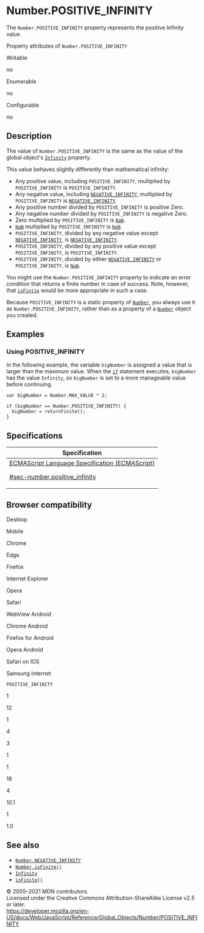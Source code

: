 # Number.POSITIVE_INFINITY

The `Number.POSITIVE_INFINITY` property represents the positive Infinity value.

Property attributes of `Number.POSITIVE_INFINITY`

Writable

no

Enumerable

no

Configurable

no

## Description

The value of `Number.POSITIVE_INFINITY` is the same as the value of the global object's [`Infinity`](../infinity) property.

This value behaves slightly differently than mathematical infinity:

-   Any positive value, including `POSITIVE_INFINITY`, multiplied by `POSITIVE_INFINITY` is `POSITIVE_INFINITY`.
-   Any negative value, including [`NEGATIVE_INFINITY`](negative_infinity), multiplied by `POSITIVE_INFINITY` is [`NEGATIVE_INFINITY`](negative_infinity).
-   Any positive number divided by `POSITIVE_INFINITY` is positive Zero.
-   Any negative number divided by `POSITIVE_INFINITY` is negative Zero.
-   Zero multiplied by `POSITIVE_INFINITY` is [`NaN`](../nan).
-   [`NaN`](../nan) multiplied by `POSITIVE_INFINITY` is [`NaN`](../nan).
-   `POSITIVE_INFINITY`, divided by any negative value except [`NEGATIVE_INFINITY`](negative_infinity), is [`NEGATIVE_INFINITY`](negative_infinity).
-   `POSITIVE_INFINITY`, divided by any positive value except `POSITIVE_INFINITY`, is `POSITIVE_INFINITY`.
-   `POSITIVE_INFINITY`, divided by either [`NEGATIVE_INFINITY`](negative_infinity) or `POSITIVE_INFINITY`, is [`NaN`](../nan).

You might use the `Number.POSITIVE_INFINITY` property to indicate an error condition that returns a finite number in case of success. Note, however, that [`isFinite`](../isfinite) would be more appropriate in such a case.

Because `POSITIVE_INFINITY` is a static property of [`Number`](../number), you always use it as `Number.POSITIVE_INFINITY`, rather than as a property of a [`Number`](../number) object you created.

## Examples

### Using POSITIVE_INFINITY

In the following example, the variable `bigNumber` is assigned a value that is larger than the maximum value. When the [`if`](../../statements/if...else) statement executes, `bigNumber` has the value `Infinity`, so `bigNumber` is set to a more manageable value before continuing.

    var bigNumber = Number.MAX_VALUE * 2;

    if (bigNumber == Number.POSITIVE_INFINITY) {
      bigNumber = returnFinite();
    }

## Specifications

<table>
<thead>
<tr class="header">
<th>Specification</th>
</tr>
</thead>
<tbody>
<tr class="odd">
<td>
<a href="https://tc39.es/ecma262/#sec-number.positive_infinity">ECMAScript Language Specification (ECMAScript) 
<br/>

<span class="small">#sec-number.positive_infinity</span>
</a>
</td>
</tr>
</tbody>
</table>

## Browser compatibility

Desktop

Mobile

Chrome

Edge

Firefox

Internet Explorer

Opera

Safari

WebView Android

Chrome Android

Firefox for Android

Opera Android

Safari on IOS

Samsung Internet

`POSITIVE_INFINITY`

1

12

1

4

3

1

1

18

4

10.1

1

1.0

## See also

-   [`Number.NEGATIVE_INFINITY`](negative_infinity)
-   [`Number.isFinite()`](isfinite)
-   [`Infinity`](../infinity)
-   [`isFinite()`](../isfinite)

© 2005–2021 MDN contributors.  
Licensed under the Creative Commons Attribution-ShareAlike License v2.5 or later.  
<a href="https://developer.mozilla.org/en-US/docs/Web/JavaScript/Reference/Global_Objects/Number/POSITIVE_INFINITY" class="_attribution-link">https://developer.mozilla.org/en-US/docs/Web/JavaScript/Reference/Global_Objects/Number/POSITIVE_INFINITY</a>
